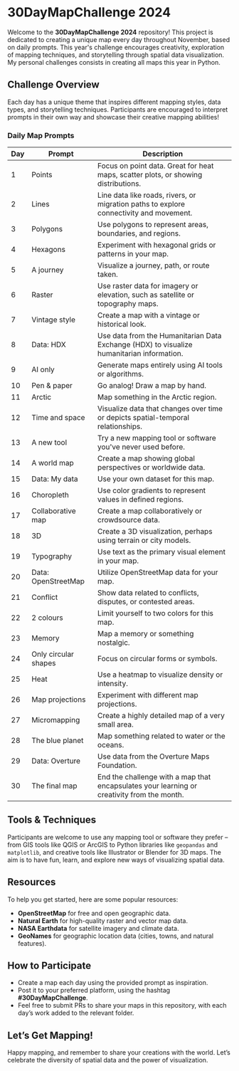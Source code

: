 # 30DayMapChallenge 2024 

Welcome to the **30DayMapChallenge 2024** repository! This project is dedicated to creating a unique map every day throughout November, based on daily prompts. This year's challenge encourages creativity, exploration of mapping techniques, and storytelling through spatial data visualization. My personal challenges consists in creating all maps this year in Python. 

## Challenge Overview

Each day has a unique theme that inspires different mapping styles, data types, and storytelling techniques. Participants are encouraged to interpret prompts in their own way and showcase their creative mapping abilities!

### Daily Map Prompts

| Day | Prompt               | Description                                                                                                  |
|-----|----------------------|--------------------------------------------------------------------------------------------------------------|
| 1   | Points               | Focus on point data. Great for heat maps, scatter plots, or showing distributions.                           |
| 2   | Lines                | Line data like roads, rivers, or migration paths to explore connectivity and movement.                       |
| 3   | Polygons             | Use polygons to represent areas, boundaries, and regions.                                                    |
| 4   | Hexagons             | Experiment with hexagonal grids or patterns in your map.                                                     |
| 5   | A journey            | Visualize a journey, path, or route taken.                                                                  |
| 6   | Raster               | Use raster data for imagery or elevation, such as satellite or topography maps.                              |
| 7   | Vintage style        | Create a map with a vintage or historical look.                                                              |
| 8   | Data: HDX            | Use data from the Humanitarian Data Exchange (HDX) to visualize humanitarian information.                    |
| 9   | AI only              | Generate maps entirely using AI tools or algorithms.                                                        |
| 10  | Pen & paper          | Go analog! Draw a map by hand.                                                                              |
| 11  | Arctic               | Map something in the Arctic region.                                                                         |
| 12  | Time and space       | Visualize data that changes over time or depicts spatial-temporal relationships.                            |
| 13  | A new tool           | Try a new mapping tool or software you've never used before.                                                |
| 14  | A world map          | Create a map showing global perspectives or worldwide data.                                                 |
| 15  | Data: My data        | Use your own dataset for this map.                                                                          |
| 16  | Choropleth           | Use color gradients to represent values in defined regions.                                                 |
| 17  | Collaborative map    | Create a map collaboratively or crowdsource data.                                                           |
| 18  | 3D                   | Create a 3D visualization, perhaps using terrain or city models.                                            |
| 19  | Typography           | Use text as the primary visual element in your map.                                                         |
| 20  | Data: OpenStreetMap  | Utilize OpenStreetMap data for your map.                                                                    |
| 21  | Conflict             | Show data related to conflicts, disputes, or contested areas.                                               |
| 22  | 2 colours            | Limit yourself to two colors for this map.                                                                  |
| 23  | Memory               | Map a memory or something nostalgic.                                                                        |
| 24  | Only circular shapes | Focus on circular forms or symbols.                                                                        |
| 25  | Heat                 | Use a heatmap to visualize density or intensity.                                                            |
| 26  | Map projections      | Experiment with different map projections.                                                                  |
| 27  | Micromapping         | Create a highly detailed map of a very small area.                                                          |
| 28  | The blue planet      | Map something related to water or the oceans.                                                               |
| 29  | Data: Overture       | Use data from the Overture Maps Foundation.                                                                 |
| 30  | The final map        | End the challenge with a map that encapsulates your learning or creativity from the month.                  |

## Tools & Techniques

Participants are welcome to use any mapping tool or software they prefer – from GIS tools like QGIS or ArcGIS to Python libraries like `geopandas` and `matplotlib`, and creative tools like Illustrator or Blender for 3D maps. The aim is to have fun, learn, and explore new ways of visualizing spatial data.

## Resources

To help you get started, here are some popular resources:

- **OpenStreetMap** for free and open geographic data.
- **Natural Earth** for high-quality raster and vector map data.
- **NASA Earthdata** for satellite imagery and climate data.
- **GeoNames** for geographic location data (cities, towns, and natural features).

## How to Participate

- Create a map each day using the provided prompt as inspiration.
- Post it to your preferred platform, using the hashtag **#30DayMapChallenge**.
- Feel free to submit PRs to share your maps in this repository, with each day’s work added to the relevant folder.

## Let’s Get Mapping!

Happy mapping, and remember to share your creations with the world. Let’s celebrate the diversity of spatial data and the power of visualization.

